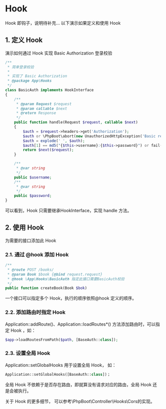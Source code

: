 # Hook

Hook 即钩子，说明待补充... 以下演示如果定义和使用 Hook

## 1. 定义 Hook

演示如何通过 Hook 实现 Basic Authorization 登录校验
```PHP
/**
 * 简单登录校验
 *
 * 实现了 Basic Authorization
 * @package App\Hooks
 */
class BasicAuth implements HookInterface
{
    /**
     * @param Request $request
     * @param callable $next
     * @return Response
     */
    public function handle(Request $request, callable $next)
    {
        $auth = $request->headers->get('Authorization');
        $auth or \PhpBoot\abort(new UnauthorizedHttpException('Basic realm="PhpBoot Example"', 'Please login...'));
        $auth = explode(' ', $auth);
        $auth[1] == md5("{$this->username}:{$this->password}") or fail(new UnauthorizedHttpException('Basic realm="PhpBoot Example", "Invalid username or password!"'));
        return $next($request);
    }

    /**
     * @var string
     */
    public $username;
    /**
     * @var string
     */
    public $password;
}
```
可以看到，Hook 只需要继承HookInterface，实现 handle 方法。

## 2. 使用 Hook

为需要的接口添加此 Hook

### 2.1. 通过 @hook 添加 Hook

```PHP
/**
 * @route POST /books/
 * @param Book $book {@bind request.request}
 * @hook \App\Hooks\BasicAuth 指定此接口需要BasicAuth校验
 */
public function createBook(Book $bok)
```

一个接口可以指定多个 Hook，执行的顺序依照@hook 定义的顺序。

### 2.2. 添加路由时指定 Hook

Application::addRoute()、Application::loadRoutes*() 方法添加路由时，可以指定 Hook ，如：

```PHP
$app->loadRoutesFromPath($path, [BaseAuth::class]);
```

### 2.3. 设置全局 Hook

Application::setGlobalHooks 用于设置全局 Hook， 如：

```PHP
Application::setGlobalHooks([BaseAuth::class])；
```

全局 Hook 不依赖于是否存在路由，即就算没有请求对应的路由，全局 Hook 还是会被执行。

关于 Hook 的更多细节， 可以参考\PhpBoot\Controller\Hooks\Cors的实现。

